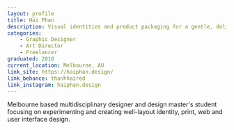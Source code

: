 ```yaml
---
layout: profile
title: Hải Phan
description: Visual identities and product packaging for a gentle, delicate and refined event planning and design firms.
categories:
    - Graphic Designer
    - Art Director
    - Freelancer
graduated: 2018
current_location: Melbourne, AU
link_site: https://haiphan.design/
link_behance: thanhhaired
link_instagram: haiphan.design
---
```


Melbourne based multidisciplinary designer and design master's student focusing on experimenting and creating well-layout identity, print, web and user interface design.
